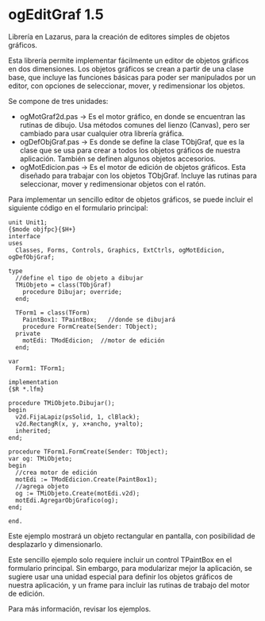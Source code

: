 ogEditGraf 1.5
==============

Librería en Lazarus, para la creación de editores simples de objetos gráficos.

Esta librería permite implementar fácilmente un editor de objetos gráficos en dos dimensiones. Los objetos gráficos se crean a partir de una clase base, que incluye las funciones básicas para poder ser manipulados por un editor, con opciones de seleccionar, mover, y redimensionar los objetos. 

Se compone de tres unidades:

* ogMotGraf2d.pas -> Es el motor gráfico, en donde se encuentran las rutinas de dibujo. Usa métodos comunes del lienzo (Canvas), pero ser cambiado para usar cualquier otra librería gráfica.
* ogDefObjGraf.pas -> Es donde se define la clase TObjGraf, que es la clase que se usa para crear a todos los objetos gráficos de nuestra aplicación. También se definen algunos objetos accesorios.
* ogMotEdicion.pas -> Es el motor de edición de objetos gráficos. Esta diseñado para trabajar con los objetos TObjGraf. Incluye las rutinas para seleccionar, mover y redimensionar objetos con el ratón.

Para implementar un sencillo editor de objetos gráficos, se puede incluir el siguiente código en el formulario principal:

```
unit Unit1;
{$mode objfpc}{$H+}
interface
uses
  Classes, Forms, Controls, Graphics, ExtCtrls, ogMotEdicion, ogDefObjGraf;

type
  //define el tipo de objeto a dibujar
  TMiObjeto = class(TObjGraf)
    procedure Dibujar; override;
  end;

  TForm1 = class(TForm)
    PaintBox1: TPaintBox;   //donde se dibujará
    procedure FormCreate(Sender: TObject);
  private
    motEdi: TModEdicion;  //motor de edición
  end;

var
  Form1: TForm1;

implementation
{$R *.lfm}

procedure TMiObjeto.Dibujar();
begin
  v2d.FijaLapiz(psSolid, 1, clBlack);
  v2d.RectangR(x, y, x+ancho, y+alto);
  inherited;
end;

procedure TForm1.FormCreate(Sender: TObject);
var og: TMiObjeto;
begin
  //crea motor de edición
  motEdi := TModEdicion.Create(PaintBox1);
  //agrega objeto
  og := TMiObjeto.Create(motEdi.v2d);
  motEdi.AgregarObjGrafico(og);
end;

end.
```

Este ejemplo mostrará un objeto rectangular en pantalla, con posibilidad de desplazarlo y dimensionarlo.

Este sencillo ejemplo solo requiere incluir un control TPaintBox en el formulario principal. Sin embargo, para modularizar mejor la aplicación, se sugiere usar una unidad especial para definir los objetos gráficos de nuestra aplicación, y un frame para incluir las rutinas de trabajo del motor de edición.

Para más información, revisar los ejemplos.
